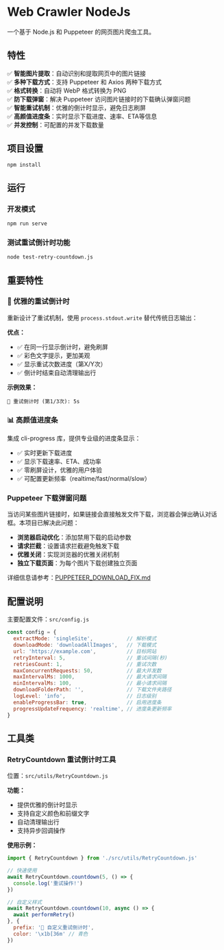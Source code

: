 # Web Crawler NodeJs

一个基于 Node.js 和 Puppeteer 的网页图片爬虫工具。

## 特性

✅ **智能图片提取**：自动识别和提取网页中的图片链接  
✅ **多种下载方式**：支持 Puppeteer 和 Axios 两种下载方式  
✅ **格式转换**：自动将 WebP 格式转换为 PNG  
✅ **防下载弹窗**：解决 Puppeteer 访问图片链接时的下载确认弹窗问题  
✅ **智能重试机制**：优雅的倒计时显示，避免日志刷屏  
✅ **高颜值进度条**：实时显示下载进度、速率、ETA等信息  
✅ **并发控制**：可配置的并发下载数量  

## 项目设置

```bash
npm install
```

## 运行

### 开发模式
```bash
npm run serve
```

### 测试重试倒计时功能
```bash
node test-retry-countdown.js
```

## 重要特性

### 🔄 优雅的重试倒计时

重新设计了重试机制，使用 `process.stdout.write` 替代传统日志输出：

**优点：**
- ✅ 在同一行显示倒计时，避免刷屏
- ✅ 彩色文字提示，更加美观
- ✅ 显示重试次数进度（第X/Y次）
- ✅ 倒计时结束自动清理输出行

**示例效果：**
```
🔄 重试倒计时 (第1/3次): 5s
```

### 📊 高颜值进度条

集成 cli-progress 库，提供专业级的进度条显示：

- ✅ 实时更新下载进度
- ✅ 显示下载速率、ETA、成功率
- ✅ 零刷屏设计，优雅的用户体验
- ✅ 可配置更新频率（realtime/fast/normal/slow）

### Puppeteer 下载弹窗问题

当访问某些图片链接时，如果链接会直接触发文件下载，浏览器会弹出确认对话框。本项目已解决此问题：

- **浏览器启动优化**：添加禁用下载的启动参数
- **请求拦截**：设置请求拦截避免触发下载
- **优雅关闭**：实现浏览器的优雅关闭机制
- **独立下载页面**：为每个图片下载创建独立页面

详细信息请参考：[PUPPETEER_DOWNLOAD_FIX.md](./PUPPETEER_DOWNLOAD_FIX.md)

## 配置说明

主要配置文件：`src/config.js`

```javascript
const config = {
  extractMode: 'singleSite',           // 解析模式
  downloadMode: 'downloadAllImages',   // 下载模式  
  url: 'https://example.com',          // 目标网站
  retryInterval: 5,                    // 重试间隔(秒)
  retriesCount: 1,                     // 重试次数
  maxConcurrentRequests: 50,           // 最大并发数
  maxIntervalMs: 1000,                 // 最大请求间隔
  minIntervalMs: 100,                  // 最小请求间隔
  downloadFolderPath: '',              // 下载文件夹路径
  logLevel: 'info',                    // 日志级别
  enableProgressBar: true,             // 启用进度条
  progressUpdateFrequency: 'realtime', // 进度条更新频率
}
```

## 工具类

### RetryCountdown 重试倒计时工具

位置：`src/utils/RetryCountdown.js`

**功能：**
- 提供优雅的倒计时显示
- 支持自定义颜色和前缀文字
- 自动清理输出行
- 支持异步回调操作

**使用示例：**
```javascript
import { RetryCountdown } from './src/utils/RetryCountdown.js'

// 快速使用
await RetryCountdown.countdown(5, () => {
  console.log('重试操作!')
})

// 自定义样式
await RetryCountdown.countdown(10, async () => {
  await performRetry()
}, {
  prefix: '🔄 自定义重试倒计时',
  color: '\x1b[36m' // 青色
})
```
